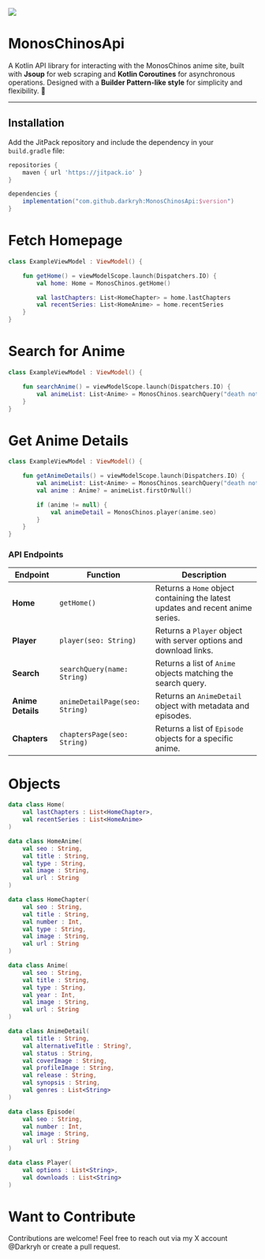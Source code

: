 [![](https://jitpack.io/v/darkryh/MonosChinosApi.svg)](https://jitpack.io/#darkryh/MonosChinosApi)

# MonosChinosApi

A Kotlin API library for interacting with the MonosChinos anime site, built with **Jsoup** for web scraping and **Kotlin Coroutines** for asynchronous operations. Designed with a **Builder Pattern-like style** for simplicity and flexibility. 🎉

---

## Installation

Add the JitPack repository and include the dependency in your `build.gradle` file:

```groovy
repositories {
    maven { url 'https://jitpack.io' }
}

dependencies {
    implementation("com.github.darkryh:MonosChinosApi:$version")
}

```  
# Fetch Homepage
```kotlin
class ExampleViewModel : ViewModel() {

    fun getHome() = viewModelScope.launch(Dispatchers.IO) {
        val home: Home = MonosChinos.getHome()

        val lastChapters: List<HomeChapter> = home.lastChapters
        val recentSeries: List<HomeAnime> = home.recentSeries
    }
}
```
# Search for Anime
```kotlin
class ExampleViewModel : ViewModel() {

    fun searchAnime() = viewModelScope.launch(Dispatchers.IO) {
        val animeList: List<Anime> = MonosChinos.searchQuery("death note")
    }
}
```

# Get Anime Details
```kotlin
class ExampleViewModel : ViewModel() {

    fun getAnimeDetails() = viewModelScope.launch(Dispatchers.IO) {
        val animeList: List<Anime> = MonosChinos.searchQuery("death note")
        val anime : Anime? = animeList.firstOrNull()

        if (anime != null) {
            val animeDetail = MonosChinos.player(anime.seo)
        }
    }
}
```
### API Endpoints

| **Endpoint**      | **Function**                                   | **Description**                                                                 |
|-------------------|-----------------------------------------------|---------------------------------------------------------------------------------|
| **Home**          | `getHome()`                                   | Returns a `Home` object containing the latest updates and recent anime series. |
| **Player**        | `player(seo: String)`                         | Returns a `Player` object with server options and download links.              |
| **Search**        | `searchQuery(name: String)`                   | Returns a list of `Anime` objects matching the search query.                   |
| **Anime Details** | `animeDetailPage(seo: String)`                | Returns an `AnimeDetail` object with metadata and episodes.                    |
| **Chapters**      | `chaptersPage(seo: String)`                   | Returns a list of `Episode` objects for a specific anime.                      |


# Objects
```kotlin
data class Home(
    val lastChapters : List<HomeChapter>,
    val recentSeries : List<HomeAnime>
)
```
```kotlin
data class HomeAnime(
    val seo : String,
    val title : String,
    val type : String,
    val image : String,
    val url : String
)
```
```kotlin
data class HomeChapter(
    val seo : String,
    val title : String,
    val number : Int,
    val type : String,
    val image : String,
    val url : String
)
```
```kotlin
data class Anime(
    val seo : String,
    val title : String,
    val type : String,
    val year : Int,
    val image : String,
    val url : String
)
```
```kotlin
data class AnimeDetail(
    val title : String,
    val alternativeTitle : String?,
    val status : String,
    val coverImage : String,
    val profileImage : String,
    val release : String,
    val synopsis : String,
    val genres : List<String>
)
```
```kotlin
data class Episode(
    val seo : String,
    val number : Int,
    val image : String,
    val url : String
)
```
```kotlin
data class Player(
    val options : List<String>,
    val downloads : List<String>
)
```
# Want to Contribute
Contributions are welcome! Feel free to reach out via my X account @Darkryh or create a pull request.
